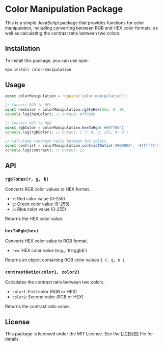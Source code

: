 # Color Manipulation Package

This is a simple JavaScript package that provides functions for color manipulation, including converting between RGB and HEX color formats, as well as calculating the contrast ratio between two colors.

## Installation

To install this package, you can use npm:

```bash
npm install color-manipulation
```

## Usage

```javascript
const colorManipulation = require('color-manipulation');

// Convert RGB to HEX
const hexColor = colorManipulation.rgbToHex(255, 0, 0);
console.log(hexColor); // Output: #ff0000

// Convert HEX to RGB
const rgbColor = colorManipulation.hexToRgb('#00ff00');
console.log(rgbColor); // Output: { r: 0, g: 255, b: 0 }

// Calculate contrast ratio between two colors
const contrast = colorManipulation.contrastRatio('#000000', '#ffffff');
console.log(contrast); // Output: 21
```

## API

### `rgbToHex(r, g, b)`

Converts RGB color values to HEX format.

- `r`: Red color value (0-255)
- `g`: Green color value (0-255)
- `b`: Blue color value (0-255)

Returns the HEX color value.

### `hexToRgb(hex)`

Converts HEX color value to RGB format.

- `hex`: HEX color value (e.g., '#rrggbb')

Returns an object containing RGB color values `{ r, g, b }`.

### `contrastRatio(color1, color2)`

Calculates the contrast ratio between two colors.

- `color1`: First color (RGB or HEX)
- `color2`: Second color (RGB or HEX)

Returns the contrast ratio value.

## License

This package is licensed under the MIT License. See the [LICENSE](LICENSE) file for details.

